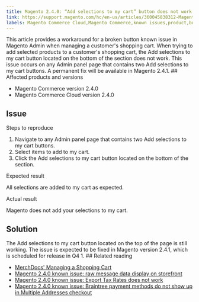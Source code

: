 ```yaml
---
title: Magento 2.4.0: “Add selections to my cart” button does not work
link: https://support.magento.com/hc/en-us/articles/360045838312-Magento-2-4-0-Add-selections-to-my-cart-button-does-not-work
labels: Magento Commerce Cloud,Magento Commerce,known issues,product,button,“Add selections to my cart”,2.4.0
---
```


This article provides a workaround for a broken button known issue in Magento Admin when managing a customer's shopping cart. When trying to add selected products to a customer's shopping cart, the Add selections to my cart button located on the bottom of the section does not work. This issue occurs on any Admin panel page that contains two Add selections to my cart buttons. A permanent fix will be available in Magento 2.4.1. ## Affected products and versions

* Magento Commerce version 2.4.0
* Magento Commerce Cloud version 2.4.0

## Issue

Steps to reproduce

1. Navigate to any Admin panel page that contains two Add selections to my cart buttons.
1. Select items to add to my cart. 
1. Click the Add selections to my cart button located on the bottom of the section. 

Expected result

All selections are added to my cart as expected.

Actual result 

Magento does not add your selections to my cart.

## Solution

The Add selections to my cart button located on the top of the page is still working. The issue is expected to be fixed in Magento version 2.4.1, which is scheduled for release in Q4 1. ## Related reading

* [MerchDocs' Managing a Shopping Cart](https://docs.magento.com/user-guide/sales/shopping-assisted-cart-manage.html)
* [Magento 2.4.0 known issue: raw message data display on storefront](https://support.magento.com/hc/en-us/articles/360045804332)
* [Magento 2.4.0 known issue: Export Tax Rates does not work](https://support.magento.com/hc/en-us/articles/360045850032)
* [Magento 2.4.0 known issue: Braintree payment methods do not show up in Multiple Addresses checkout](https://support.magento.com/hc/en-us/articles/360046354992)